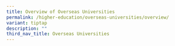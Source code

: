 ```yaml
---
title: Overview of Overseas Universities
permalink: /higher-education/overseas-universities/overview/
variant: tiptap
description: ""
third_nav_title: Overseas Universities
---
```

